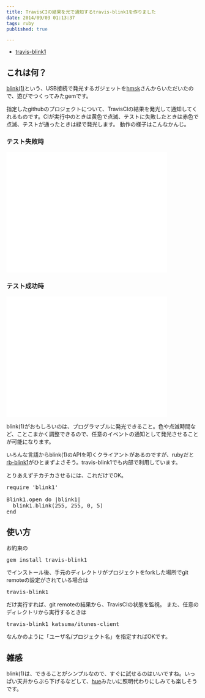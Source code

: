 ```yaml
---
title: TravisCIの結果を光で通知するtravis-blink1を作りました
date: 2014/09/03 01:13:37
tags: ruby
published: true

---
```


- [travis-blink1](https://github.com/katsuma/travis-blink1)

## これは何？
[blink(1)](http://blink1.thingm.com/)という、USB接続で発光するガジェットを[hmsk](https://twitter.com/hmsk)さんからいただいたので、遊びでつくってみたgemです。

指定したgithubのプロジェクトについて、TravisCIの結果を発光して通知してくれるものです。CIが実行中のときは黄色で点滅、テストに失敗したときは赤色で点滅、テストが通ったときは緑で発光します。
動作の様子はこんなかんじ。

### テスト失敗時
<iframe width="420" height="315" src="//www.youtube.com/embed/Uyt9pJ9-Th4" frameborder="0" allowfullscreen></iframe>

### テスト成功時
<iframe width="420" height="315" src="//www.youtube.com/embed/_XqXydvLw9w" frameborder="0" allowfullscreen></iframe>



blink(1)がおもしろいのは、プログラマブルに発光できること。色や点滅時間など、ことこまかく調整できるので、任意のイベントの通知として発光させることが可能になります。

いろんな言語からblink(1)のAPIを叩くクライアントがあるのですが、rubyだと[rb-blink1](https://github.com/ngs/rb-blink1)がひとまずよさそう。travis-blink1でも内部で利用しています。

とりあえずチカチカさせるには、これだけでOK。

<pre>require 'blink1'

Blink1.open do |blink1|
  blink1.blink(255, 255, 0, 5)
end
</pre>

## 使い方

お約束の

<pre>gem install travis-blink1
</pre>

でインストール後、手元のディレクトリがプロジェクトをforkした場所でgit remoteの設定がされている場合は

<pre>travis-blink1
</pre>


だけ実行すれば、git remoteの結果から、TravisCIの状態を監視。
また、任意のディレクトリから実行するときは

<pre>travis-blink1 katsuma/itunes-client
</pre>

なんかのように「ユーザ名/プロジェクト名」を指定すればOKです。

## 雑感

blink(1)は、できることがシンプルなので、すぐに試せるのはいいですね。いっぱい天井からぶら下げるなどして、[hue](http://www2.meethue.com/ja-JP)みたいに照明代わりにしみても楽しそうです。


